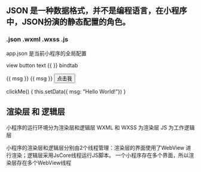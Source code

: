 ## JSON 是一种数据格式，并不是编程语言，在小程序中，JSON扮演的静态配置的角色。

### .json  .wxml  .wxss .js
app.json 是当前小程序的全局配置

view button text  {{ }} bindtab

<view>{{ msg }}</view>
<text>{{ msg }}</text>
<button bindtap="clickMe">点击我</button>

clickMe() {
    this.setData({ msg: "Hello World!"})
}

## 渲染层 和 逻辑层
小程序的运行环境分为渲染层和逻辑层
WXML 和 WXSS 为渲染层
JS 为工作逻辑层

小程序的渲染层和逻辑层分别由2个线程管理：渲染层的界面使用了WebView 进行渲染；逻辑层采用JsCore线程运行JS脚本。
一个小程序存在多个界面，所以渲染层存在多个WebView线程
